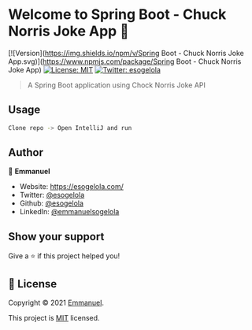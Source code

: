 # Welcome to Spring Boot - Chuck Norris Joke App 👋

[![Version](https://img.shields.io/npm/v/Spring Boot - Chuck Norris Joke App.svg)](https://www.npmjs.com/package/Spring Boot - Chuck Norris Joke App)
[![License: MIT](https://img.shields.io/badge/License-MIT-yellow.svg)](https://opensource.org/licenses/MIT)
[![Twitter: esogelola](https://img.shields.io/twitter/follow/esogelola.svg?style=social)](https://twitter.com/esogelola)

> A Spring Boot application using Chock Norris Joke API

## Usage

```sh
Clone repo -> Open IntelliJ and run
```

## Author

👤 **Emmanuel**

- Website: https://esogelola.com/
- Twitter: [@esogelola](https://twitter.com/esogelola)
- Github: [@esogelola](https://github.com/esogelola)
- LinkedIn: [@emmanuelsogelola](https://linkedin.com/in/emmanuelsogelola)

## Show your support

Give a ⭐️ if this project helped you!

## 📝 License

Copyright © 2021 [Emmanuel](https://github.com/esogelola).

This project is [MIT](https://opensource.org/licenses/MIT) licensed.
